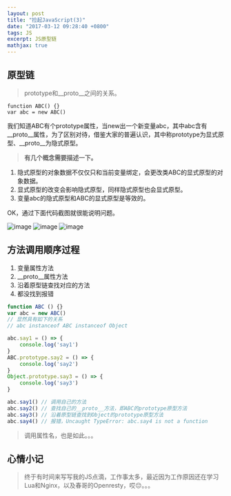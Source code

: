 ```yaml
---
layout: post
title: "捡起JavaScript(3)"
date: "2017-03-12 09:28:40 +0800"
tags: JS
excerpt: JS原型链
mathjax: true
---
```


## 原型链

> prototype和__proto__之间的关系。

```
function ABC() {}
var abc = new ABC()
```
我们知道ABC有个prototype属性，当new出一个新变量abc，其中abc含有__proto__属性，为了区别对待，借鉴大家的普遍认识，其中称prototype为显式原型、__proto__为隐式原型。


> **有几个概念需要描述一下。**

1. 隐式原型的对象数据不仅仅只和当前变量绑定，会更改类ABC的显式原型的对象数据。
2. 显式原型的改变会影响隐式原型，同样隐式原型也会显式原型。
3. 变量abc的隐式原型和ABC的显式原型是等效的。

OK，通过下面代码截图就很能说明问题。

![image](../../../../public/img/js/显式原型和隐式原型关系1.png)
![image](../../../../public/img/js/显式原型和隐式原型关系2.png)
![image](../../../../public/img/js/显式原型和隐式原型关系3.png)

## 方法调用顺序过程

1. 变量属性方法
2. __proto__属性方法
3. 沿着原型链查找对应的方法
4. 都没找到报错

```js
function ABC () {}
var abc = new ABC()
// 显然具有如下的关系
// abc instanceof ABC instanceof Object

abc.say1 = () => {
    console.log('say1')
}
ABC.prototype.say2 = () => {
    console.log('say2')
}
Object.prototype.say3 = () => {
    console.log('say3')
}

abc.say1() // 调用自己的方法
abc.say2() // 查找自己的__proto__方法，即ABC的prototype原型方法
abc.say3() // 沿着原型链查找到Object的prototype原型方法
abc.say4() // 报错，Uncaught TypeError: abc.say4 is not a function
```

> 调用属性名，也是如此。。。

## 心情小记

> 终于有时间来写写我的JS点滴，工作事太多，最近因为工作原因还在学习Lua和Nginx，以及春哥的Openresty，哎😔。。。
